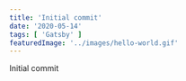 ```yaml
---
title: 'Initial commit'
date: '2020-05-14'
tags: [ 'Gatsby' ]
featuredImage: '../images/hello-world.gif'
---
```


Initial commit
